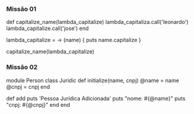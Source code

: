 ### Missão 01
def capitalize_name(lambda_capitalize)
lambda_capitaliza.call('leonardo')
lambda_capitalize.call('jose')
end

lambda_capitalize = -> (name) { puts name.capitalize }

capitalize_name(lambda_capitalize)

### Missão 02
module Person
  class Juridic
    def initialize(name, cnpj)
      @name = name
      @cnpj = cnpj
  end

  def add
    puts 'Pessoa Jurídica Adicionada'
    puts "nome: #{@name}"
    puts "cnpj: #{@cnpj}"
  end
end